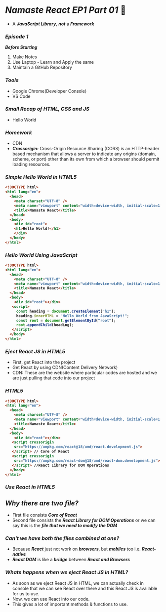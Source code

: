 # _Namaste React EP1 Part 01_ 🚀
- A <b>_JavaScript Library_</b>, **_not_** a **_Framework_**

### _Episode 1_

_**Before Starting**_
1. Make Notes
2. Use Laptop - Learn and Apply the same
3. Maintain a GitHub Repository

### _Tools_
- Google Chrome(Developer Console)
- VS Code

### _Small Recap of HTML, CSS and JS_
- Hello World

### _Homework_
- CDN
- **_Crossorigin:_** Cross-Origin Resource Sharing (CORS) is an HTTP-header based mechanism that allows a server to indicate any origins (domain, scheme, or port) other than its own from which a browser should permit loading resources. 

### _Simple Hello World in HTML5_
<b>


```html
<!DOCTYPE html>
<html lang="en">
  <head>
    <meta charset="UTF-8" />
    <meta name="viewport" content="width=device-width, initial-scale=1.0" />
    <title>Namaste React</title>
  </head>
  <body>
    <div id="root">
    <h1>Hello World!</h1>
    </div>
  </body>
</html>
```
</b>

### _Hello World Using JavaScript_
<b>


```html
<!DOCTYPE html>
<html lang="en">
  <head>
    <meta charset="UTF-8" />
    <meta name="viewport" content="width=device-width, initial-scale=1.0" />
    <title>Namaste React</title>
  </head>
  <body>
    <div id="root"></div>
   <script>
     const heading = document.createElement("h1");
     heading.innerHTML = "Hello World from JavaScript!";
     const root = document.getElementById("root");
     root.appendChild(heading);
   </script>
  </body>
</html>
```
</b>

### _Eject React JS in HTML5_

- First, get React into the project
- Get React by using CDN(Content Delivery Network)
- CDN: These are the website where particular codes are hosted and we are just pulling that code into our project

### _HTML5_

<b>

```html
<!DOCTYPE html>
<html lang="en">
  <head>
    <meta charset="UTF-8" />
    <meta name="viewport" content="width=device-width, initial-scale=1.0" />
    <title>Namaste React</title>
  </head>
  <body>
    <div id="root"></div>
   <script crossorigin 
    src="https://unpkg.com/react@18/umd/react.development.js">
   </script> // Core of React
   <script crossorigin 
    src="https://unpkg.com/react-dom@18/umd/react-dom.development.js"> 
   </script> //React Library for DOM Operations
  </body>
</html>
```

</b>


### _Use React in HTML5_

## _Why there are two file?_
- First file consists **_Core of React_**
- Second file consists the **_React Library for DOM Operations_** or we can say this is the **_file that we need to modify the DOM_**


### _Can't we have both the files combined at one?_
- Because **_React_** just not work on **_browsers_**, but **_mobiles_** too i.e. **_React-native_**
- **_React DOM_** is like a **_bridge_** between **_React and Browsers_**


### _Whats happens when we eject React JS in HTML?_

- As soon as we eject React JS in HTML, we can actually check in console that we can see React over there and this React JS is available for us to use.
- Now, we can use React into our code.
- This gives a lot of important methods & functions to use.



